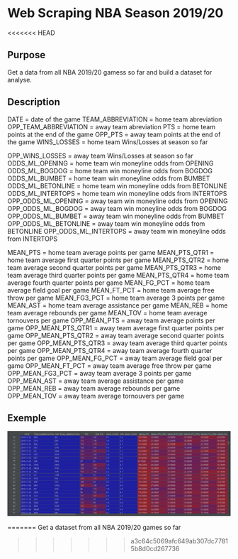 # Web Scraping NBA Season 2019/20
<<<<<<< HEAD
## Purpose
 Get a data from all NBA 2019/20 gamess so far and build a dataset for analyse.

 ## Description

 DATE = date of the game
 TEAM_ABBREVIATION = home team abreviation
 OPP_TEAM_ABBREVIATION = away team abreviation
 PTS = home team points at the end of the game
 OPP_PTS = away team points at the end of the game
 WINS_LOSSES = home team Wins/Losses at season so far

 OPP_WINS_LOSSES = away team Wins/Losses at season so far
 ODDS_ML_OPENING = home team win moneyline odds from OPENING
 ODDS_ML_BOGDOG = home team win moneyline odds from BOGDOG
 ODDS_ML_BUMBET = home team win moneyline odds from BUMBET
 ODDS_ML_BETONLINE = home team win moneyline odds from BETONLINE
 ODDS_ML_INTERTOPS = home team win moneyline odds from INTERTOPS
 OPP_ODDS_ML_OPENING = away team win moneyline odds from OPENING
 OPP_ODDS_ML_BOGDOG = away team win moneyline odds from BOGDOG
 OPP_ODDS_ML_BUMBET = away team win moneyline odds from BUMBET
 OPP_ODDS_ML_BETONLINE = away team win moneyline odds from BETONLINE
 OPP_ODDS_ML_INTERTOPS = away team win moneyline odds from INTERTOPS

 MEAN_PTS = home team average points per game
 MEAN_PTS_QTR1 = home team average first quarter points per game
 MEAN_PTS_QTR2 = home team average second quarter points per game
 MEAN_PTS_QTR3 = home team average third quarter points per game
 MEAN_PTS_QTR4 = home team average fourth quarter points per game
 MEAN_FG_PCT =  home team average field goal per game
 MEAN_FT_PCT = home team average free throw per game
 MEAN_FG3_PCT = home team average 3 points per game
 MEAN_AST = home team average assistance per game
 MEAN_REB = home team average rebounds per game
 MEAN_TOV = home team average tornouvers per game
 OPP_MEAN_PTS = away team average points per game
 OPP_MEAN_PTS_QTR1 = away team average first quarter points per game
 OPP_MEAN_PTS_QTR2 = away team average second quarter points per game
 OPP_MEAN_PTS_QTR3 = away team average third quarter points per game
 OPP_MEAN_PTS_QTR4 = away team average fourth quarter points per game
 OPP_MEAN_FG_PCT =  away team average field goal per game
 OPP_MEAN_FT_PCT = away team average free throw per game
 OPP_MEAN_FG3_PCT = away team average 3 points per game
 OPP_MEAN_AST = away team average assistance per game
 OPP_MEAN_REB = away team average rebounds per game
 OPP_MEAN_TOV = away team average tornouvers per game

## Exemple
![](Dataset.PNG)

=======
 Get a dataset from all NBA 2019/20 games so far
>>>>>>> a3c64c5069afc649ab307dc77815b8d0cd267736
